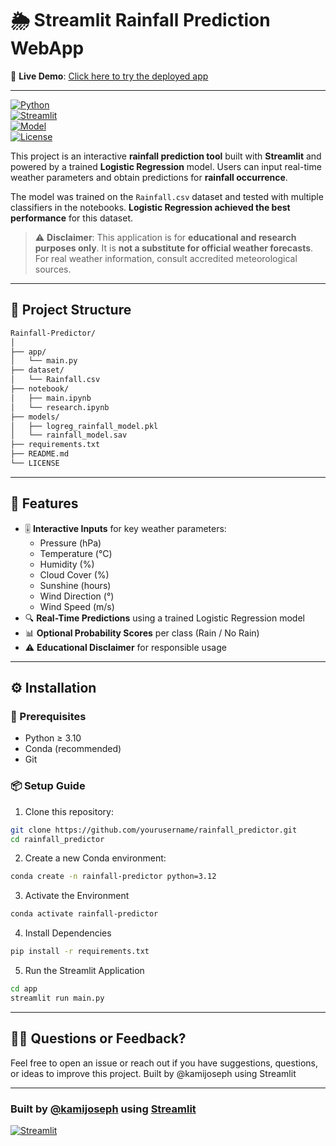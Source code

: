 # 🌦️ Streamlit Rainfall Prediction WebApp

🔗 **Live Demo**: [Click here to try the deployed app](https://your-live-link-here.streamlit.app/)

---

[![Python](https://img.shields.io/badge/Python-3.10+-blue.svg)](https://www.python.org/)  
[![Streamlit](https://img.shields.io/badge/Built%20with-Streamlit-ff4b4b.svg)](https://streamlit.io/)  
[![Model](https://img.shields.io/badge/Model-Logistic%20Regression-brightgreen.svg)](https://scikit-learn.org/stable/modules/linear_model.html#logistic-regression)  
[![License](https://img.shields.io/badge/License-MIT-lightgrey.svg)](LICENSE)

This project is an interactive **rainfall prediction tool** built with **Streamlit** and powered by a trained **Logistic Regression** model. Users can input real-time weather parameters and obtain predictions for **rainfall occurrence**.

The model was trained on the `Rainfall.csv` dataset and tested with multiple classifiers in the notebooks. **Logistic Regression achieved the best performance** for this dataset.

> ⚠️ **Disclaimer**: This application is for **educational and research purposes only**. It is **not a substitute for official weather forecasts**. For real weather information, consult accredited meteorological sources.

---

## 📁 Project Structure

```bash
Rainfall-Predictor/
│
├── app/
│   └── main.py
├── dataset/
│   └── Rainfall.csv
├── notebook/
│   ├── main.ipynb
│   └── research.ipynb
├── models/
│   ├── logreg_rainfall_model.pkl
│   └── rainfall_model.sav
├── requirements.txt
├── README.md
└── LICENSE
```
---

## 🚀 Features

- 🎚️ **Interactive Inputs** for key weather parameters:
  - Pressure (hPa)
  - Temperature (°C)
  - Humidity (%)
  - Cloud Cover (%)
  - Sunshine (hours)
  - Wind Direction (°)
  - Wind Speed (m/s)
- 🔍 **Real-Time Predictions** using a trained Logistic Regression model
- 📊 **Optional Probability Scores** per class (Rain / No Rain)
- ⚠️ **Educational Disclaimer** for responsible usage

---
## ⚙️ Installation

### 🔐 Prerequisites
- Python ≥ 3.10
- Conda (recommended)
- Git

### 📦 Setup Guide
1. Clone this repository:
```bash
git clone https://github.com/yourusername/rainfall_predictor.git
cd rainfall_predictor
```

2. Create a new Conda environment:
```bash
conda create -n rainfall-predictor python=3.12
```

3. Activate the Environment
```bash
conda activate rainfall-predictor
```

4. Install Dependencies
```bash
pip install -r requirements.txt
```

5. Run the Streamlit Application
```bash
cd app
streamlit run main.py
```

---

## 🙋‍♂️ Questions or Feedback?

Feel free to open an issue or reach out if you have suggestions, questions, or ideas to improve this project.
Built by @kamijoseph using Streamlit

---

### Built by [@kamijoseph](https://github.com/kamijoseph) using [Streamlit](https://streamlit.io/)
[![Streamlit](https://static.streamlit.io/badges/streamlit_badge_black_white.svg)](https://diabetespredictor-ftfgefmpm9jxvr5uninjhz.streamlit.app/)